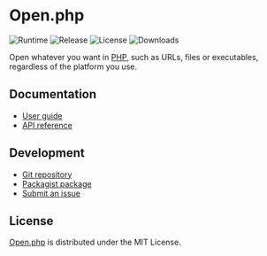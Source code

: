 # Open.php
![Runtime](https://badgen.net/packagist/php/cedx/open) ![Release](https://badgen.net/packagist/v/cedx/open) ![License](https://badgen.net/packagist/license/cedx/open) ![Downloads](https://badgen.net/packagist/dt/cedx/open)

Open whatever you want in [PHP](https://www.php.net), such as URLs, files or executables, regardless of the platform you use.

## Documentation
- [User guide](https://docs.belin.io/open.php)
- [API reference](https://api.belin.io/open.php)

## Development
- [Git repository](https://git.belin.io/cedx/open.php)
- [Packagist package](https://packagist.org/packages/cedx/open)
- [Submit an issue](https://git.belin.io/cedx/open.php/issues)

## License
[Open.php](https://docs.belin.io/open.php) is distributed under the MIT License.
